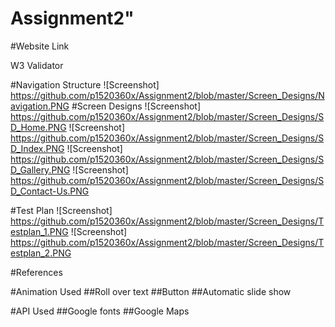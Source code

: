 # Assignment2"

#Website Link

W3 Validator


#Navigation Structure
![Screenshot] https://github.com/p1520360x/Assignment2/blob/master/Screen_Designs/Navigation.PNG
#Screen Designs
![Screenshot] https://github.com/p1520360x/Assignment2/blob/master/Screen_Designs/SD_Home.PNG
![Screenshot] https://github.com/p1520360x/Assignment2/blob/master/Screen_Designs/SD_Index.PNG
![Screenshot] https://github.com/p1520360x/Assignment2/blob/master/Screen_Designs/SD_Gallery.PNG
![Screenshot] https://github.com/p1520360x/Assignment2/blob/master/Screen_Designs/SD_Contact-Us.PNG

#Test Plan
![Screenshot] https://github.com/p1520360x/Assignment2/blob/master/Screen_Designs/Testplan_1.PNG
![Screenshot] https://github.com/p1520360x/Assignment2/blob/master/Screen_Designs/Testplan_2.PNG

#References

#Animation Used
##Roll over text
##Button 
##Automatic slide show 

#API Used
##Google fonts
##Google Maps
